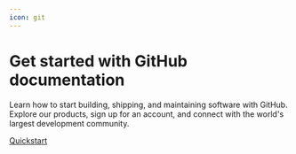 ```yaml
---
icon: git
---
```


# Get started with GitHub documentation

Learn how to start building, shipping, and maintaining software with GitHub. Explore our products, sign up for an account, and connect with the world's largest development community.

[Quickstart](<../../../.gitbook/assets/start your journey>)
